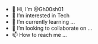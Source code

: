- 👋 Hi, I’m @Gh00sh01
- 👀 I’m interested in Tech
- 🌱 I’m currently learning ...
- 💞️ I’m looking to collaborate on ...
- 📫 How to reach me ...

<!---
Gh00sh01/Gh00sh01 is a ✨ special ✨ repository because its `README.md` (this file) appears on your GitHub profile.
You can click the Preview link to take a look at your changes.
--->
